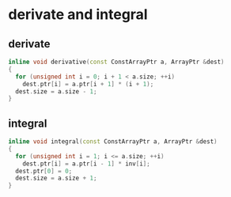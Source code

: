 # derivate and integral

## derivate
```cpp
inline void derivative(const ConstArrayPtr a, ArrayPtr &dest)
{
  for (unsigned int i = 0; i + 1 < a.size; ++i)
    dest.ptr[i] = a.ptr[i + 1] * (i + 1);
  dest.size = a.size - 1;
}
```

## integral
```cpp
inline void integral(const ConstArrayPtr a, ArrayPtr &dest)
{
  for (unsigned int i = 1; i <= a.size; ++i)
    dest.ptr[i] = a.ptr[i - 1] * inv[i];
  dest.ptr[0] = 0;
  dest.size = a.size + 1;
}
```
